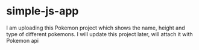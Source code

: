 # simple-js-app
I am uploading this Pokemon project which shows the name, height and type of different pokemons. I will update this project later, will attach it with Pokemon api
